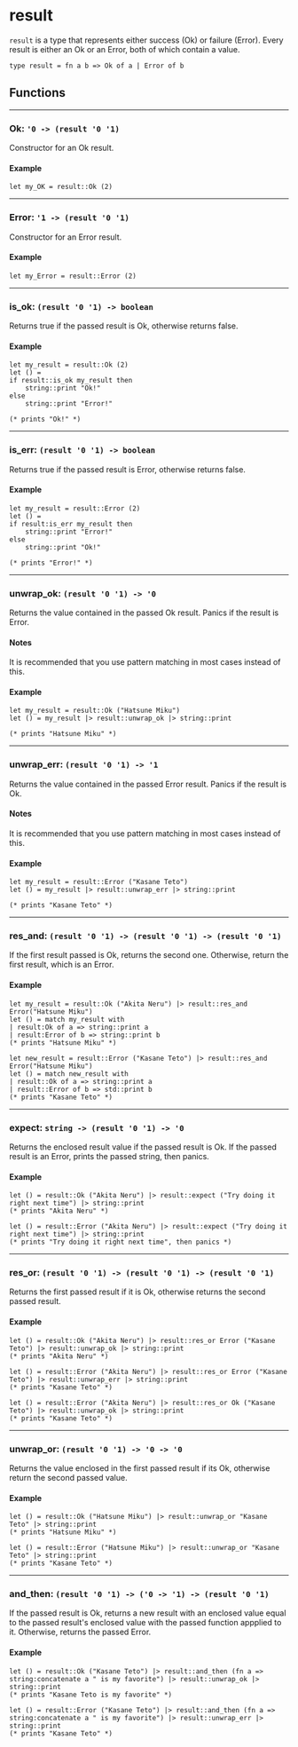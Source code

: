 # result
`result` is a type that represents either success (Ok) or failure (Error).
Every result is either an Ok or an Error, both of which contain a value.
```halcyon
type result = fn a b => Ok of a | Error of b
```
## Functions
---
### Ok: `'0 -> (result '0 '1)`
Constructor for an Ok result.
#### Example
```halcyon
let my_OK = result::Ok (2)
```
---
### Error: `'1 -> (result '0 '1)`
Constructor for an Error result.
#### Example
```halcyon
let my_Error = result::Error (2)
```
---
### is_ok: `(result '0 '1) -> boolean`
Returns true if the passed result is Ok, otherwise returns false.
#### Example
```halcyon
let my_result = result::Ok (2)
let () = 
if result::is_ok my_result then
    string::print "Ok!"
else
    string::print "Error!"

(* prints "Ok!" *)
```
---
### is_err: `(result '0 '1) -> boolean`
Returns true if the passed result is Error, otherwise returns false.
#### Example 
```halcyon
let my_result = result::Error (2)
let () = 
if result:is_err my_result then
    string::print "Error!"
else
    string::print "Ok!"

(* prints "Error!" *)
```
---
### unwrap_ok: `(result '0 '1) -> '0`
Returns the value contained in the passed Ok result.
Panics if the result is Error.
#### Notes
It is recommended that you use pattern matching in most cases instead of this.
#### Example
```halcyon
let my_result = result::Ok ("Hatsune Miku")
let () = my_result |> result::unwrap_ok |> string::print

(* prints "Hatsune Miku" *)
```
---
### unwrap_err: `(result '0 '1) -> '1`
Returns the value contained in the passed Error result.
Panics if the result is Ok.
#### Notes
It is recommended that you use pattern matching in most cases instead of this.
#### Example
```halcyon
let my_result = result::Error ("Kasane Teto")
let () = my_result |> result::unwrap_err |> string::print

(* prints "Kasane Teto" *)
```
---
### res_and: `(result '0 '1) -> (result '0 '1) -> (result '0 '1)`
If the first result passed is Ok, returns the second one.
Otherwise, return the first result, which is an Error.
#### Example
```halcyon
let my_result = result::Ok ("Akita Neru") |> result::res_and Error("Hatsune Miku") 
let () = match my_result with
| result:Ok of a => string::print a
| result:Error of b => string::print b
(* prints "Hatsune Miku" *)

let new_result = result::Error ("Kasane Teto") |> result::res_and Error("Hatsune Miku")
let () = match new_result with
| result::Ok of a => string::print a
| result::Error of b => std::print b
(* prints "Kasane Teto" *)
```
---
### expect: `string -> (result '0 '1) -> '0`
Returns the enclosed result value if the passed result is Ok.
If the passed result is an Error, prints the passed string, then panics.
#### Example
```halcyon
let () = result::Ok ("Akita Neru") |> result::expect ("Try doing it right next time") |> string::print 
(* prints "Akita Neru" *)

let () = result::Error ("Akita Neru") |> result::expect ("Try doing it right next time") |> string::print 
(* prints "Try doing it right next time", then panics *)
```
---
### res_or: `(result '0 '1) -> (result '0 '1) -> (result '0 '1)`
Returns the first passed result if it is Ok, otherwise returns the second passed result.
#### Example
```halcyon
let () = result::Ok ("Akita Neru") |> result::res_or Error ("Kasane Teto") |> result::unwrap_ok |> string::print 
(* prints "Akita Neru" *)

let () = result::Error ("Akita Neru") |> result::res_or Error ("Kasane Teto") |> result::unwrap_err |> string::print
(* prints "Kasane Teto" *)

let () = result::Error ("Akita Neru") |> result::res_or Ok ("Kasane Teto") |> result::unwrap_ok |> string::print
(* prints "Kasane Teto" *)
```
---
### unwrap_or: `(result '0 '1) -> '0 -> '0`
Returns the value enclosed in the first passed result if its Ok, otherwise return the second passed value.
#### Example
```halcyon
let () = result::Ok ("Hatsune Miku") |> result::unwrap_or "Kasane Teto" |> string::print 
(* prints "Hatsune Miku" *)

let () = result::Error ("Hatsune Miku") |> result::unwrap_or "Kasane Teto" |> string::print 
(* prints "Kasane Teto" *)
```
---
### and_then: `(result '0 '1) -> ('0 -> '1) -> (result '0 '1)`
If the passed result is Ok, returns a new result with an enclosed value equal to the passed result's enclosed value with the passed function appplied to it.
Otherwise, returns the passed Error.
#### Example
```halcyon
let () = result::Ok ("Kasane Teto") |> result::and_then (fn a => string:concatenate a " is my favorite") |> result::unwrap_ok |> string::print
(* prints "Kasane Teto is my favorite" *)

let () = result::Error ("Kasane Teto") |> result::and_then (fn a => string:concatenate a " is my favorite") |> result::unwrap_err |> string::print
(* prints "Kasane Teto" *)
```
